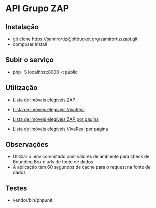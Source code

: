 # API Grupo ZAP

## Instalação
- git clone https://samirortiz@bitbucket.org/samirortiz/zapi.git
- composer install

## Subir o serviço
- php -S localhost:8000 -t public

## Utilização
- [Lista de imóveis elegíveis ZAP](http://localhost:8000/portal/zap)
- [Lista de imóveis elegíveis VivaReal](http://localhost:8000/portal/vivareal)

- [Lista de imóveis elegíveis ZAP por página](http://localhost:8000/portal/zap/page/2)
- [Lista de imóveis elegíveis VivaReal por página](http://localhost:8000/portal/vivareal/page/2)

## Observações
- Utilizar o .env commitado com valores de ambiente para check de Bounding Box e urls de fonte de dados
- A aplicação tem 60 segundos de cache para o request na fonte de dados

## Testes
 - vendor/bin/phpunit
 
